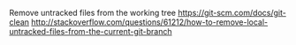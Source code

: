Remove untracked files from the working tree
https://git-scm.com/docs/git-clean
http://stackoverflow.com/questions/61212/how-to-remove-local-untracked-files-from-the-current-git-branch

